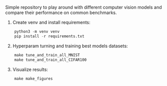 Simple repository to play around with different computer vision models and compare their performance on common benchmarks. 

1) Create venv and install requirements:

```python
    python3 -m venv venv
    pip install -r requirements.txt 
```

2) Hyperparam turning and training best models datasets:
```python
    make tune_and_train_all_MNIST
    make tune_and_train_all_CIFAR100
```
3) Visualize results:
```python
    make make_figures
```



